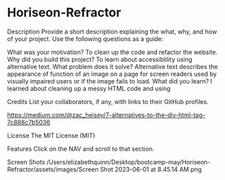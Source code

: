 # Horiseon-Refractor
Description
Provide a short description explaining the what, why, and how of your project. Use the following questions as a guide:

What was your motivation? To clean up the code and refactor the website.
Why did you build this project? To learn about accessiblility using alternative text.
What problem does it solve? Alternative text describes the appearance of function of an image on a page for screen readers used by visually impaired users or if the image fails to load.
What did you learn?
I learned about cleaning up a messy HTML code and using <div>

Credits
List your collaborators, if any, with links to their GitHub profiles.

https://medium.com/@zac_heisey/7-alternatives-to-the-div-html-tag-7c888c7b5036

License 
The MIT License (MIT)

Features
Click on the NAV and scroll to that section.

Screen Shots
/Users/elizabethquinn/Desktop/bootcamp-may/Horiseon-Refractor/assets/images/Screen Shot 2023-06-01 at 8.45.14 AM.png